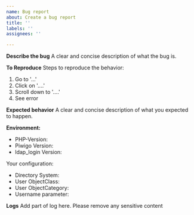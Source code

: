 ```yaml
---
name: Bug report
about: Create a bug report
title: ''
labels: ''
assignees: ''

---
```


**Describe the bug**
A clear and concise description of what the bug is.

**To Reproduce**
Steps to reproduce the behavior:
1. Go to '...'
2. Click on '....'
3. Scroll down to '....'
4. See error

**Expected behavior**
A clear and concise description of what you expected to happen.

**Environment:**

- PHP-Version:
- Piwigo Version:
- ldap_login Version:

Your configuration:
- Directory System: 
- User ObjectClass:
- User ObjectCategory:
- Username parameter:

**Logs**
Add part of log here. Please remove any sensitive content
